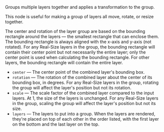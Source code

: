 Groups multiple layers together and applies a transformation to the group. 

This node is useful for making a group of layers all move, rotate, or resize together. 

The center and rotation of the layer group are based on the bounding rectangle around the layers — the smallest rectangle that can enclose them. The bounding rectangle is always aligned with the x-axis and y-axis (not rotated). For any Real-Size layers in the group, the bounding rectangle will contain their center point but not necessarily the entire layer; only the center point is used when calculating the bounding rectangle. For other layers, the bounding rectangle will contain the entire layer. 

   - `center` — The center point of the combined layer's bounding box. 
   - `rotation` — The rotation of the combined layer about the center of its bounding box, in degrees. For any Real-Size layers in the group, rotating the group will affect the layer's position but not its rotation. 
   - `scale` — The scale factor of the combined layer compared to the input layers. At 1, the size of the layers is unchanged. For any Real-Size layers in the group, scaling the group will affect the layer's position but not its size. 
   - `layers` — The layers to put into a group. When the layers are rendered, they're placed on top of each other in the order listed, with the first layer on the bottom and the last layer on the top. 
